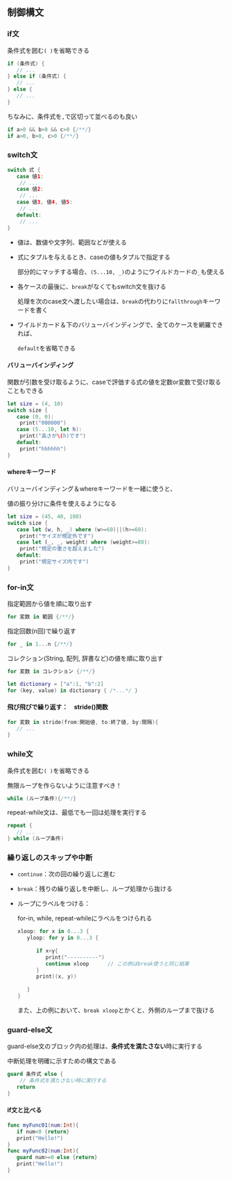 ## 制御構文



### if文

条件式を囲む`( )`を省略できる

```swift
if (条件式) {
   // ...
} else if (条件式) {
   // ...
} else {
   // ...
}
```

ちなみに、条件式を`,`で区切って並べるのも良い

```swift
if a>0 && b>0 && c>0 {/**/}
if a>0, b>0, c>0 {/**/}
```



### switch文

```swift
switch 式 {
   case 値1:
   	// ...
   case 値2:
   	// ...
   case 値3, 値4, 値5:
   	// ...
   default:
   	// ...
}
```

* 値は、数値や文字列、範囲などが使える

* 式にタプルを与えるとき、caseの値もタプルで指定する

   部分的にマッチする場合、`(5...10, _)`のようにワイルドカードの`_`も使える

* 各ケースの最後に、`break`がなくてもswitch文を抜ける

   処理を次のcase文へ渡したい場合は、`break`の代わりに`fallthrough`キーワードを書く

* ワイルドカード＆下のバリューバインディングで、全てのケースを網羅できれば、

   `default`を省略できる

#### バリューバインディング

関数が引数を受け取るように、caseで評価する式の値を定数or変数で受け取ることもできる

```swift
let size = (4, 10)
switch size {
   case (0, 0):
   	print("000000")
   case (5...10, let h):
   	print("高さが\(h)です")
   default:
   	print("hhhhhh")
}
```

#### whereキーワード

バリューバインディング＆whereキーワードを一緒に使うと、

値の振り分けに条件を使えるようになる

```swift
let size = (45, 40, 100)
switch size {
   case let (w, h, _) where (w>=60)||(h>=60):
   	print("サイズが規定外です")
   case let (_, _, weight) where (weight>=80):
   	print("規定の重さを超えました")
   default:
   	print("規定サイズ内です")
}
```



### for-in文

指定範囲から値を順に取り出す

```swift
for 変数 in 範囲 {/**/}
```

指定回数(n回)で繰り返す

```swift
for _ in 1...n {/**/}
```

コレクション(String, 配列, 辞書など)の値を順に取り出す

```swift
for 変数 in コレクション {/**/}

let dictionary = ["a":1, "b":2]
for (key, value) in dictionary { /*...*/ }
```

#### 飛び飛びで繰り返す：　stride()関数

```swift
for 変数 in stride(from:開始値, to:終了値, by:間隔){
   // ...
}
```



### while文

条件式を囲む`( )`を省略できる

無限ループを作らないように注意すべき！

```swift
while (ループ条件){/**/}
```

repeat-while文は、最低でも一回は処理を実行する

```swift
repeat {
   // ...
} while (ループ条件)
```



### 繰り返しのスキップや中断

* `continue`：次の回の繰り返しに進む

* `break`：残りの繰り返しを中断し、ループ処理から抜ける

* ループにラベルをつける：

   for-in, while, repeat-whileにラベルをつけられる

   ```swift
   xloop: for x in 0...3 {
      yloop: for y in 0...3 {
         
         if x<y{
            print("----------")
            continue xloop		// この例はbreak使うと同じ結果
         }
         print((x, y))
         
      }
   }
   ```

   また、上の例において、`break xloop`とかくと、外側のループまで抜ける



### guard-else文

guard-else文のブロック内の処理は、**条件式を満たさない**時に実行する

中断処理を明確に示すための構文である

```swift
guard 条件式 else {
	// 条件式を満たさない時に実行する
   return
}
```

#### if文と比べる

```swift
func myFunc01(num:Int){
   if num<0 {return}
   print("Hello!")
}
func myFunc02(num:Int){
   guard num>=0 else {return}
   print("Hello!")
}
```









